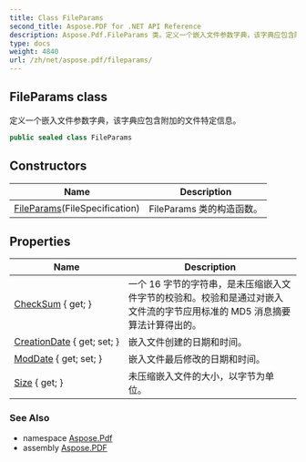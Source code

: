 ```yaml
---
title: Class FileParams
second_title: Aspose.PDF for .NET API Reference
description: Aspose.Pdf.FileParams 类。定义一个嵌入文件参数字典，该字典应包含附加的文件特定信息
type: docs
weight: 4840
url: /zh/net/aspose.pdf/fileparams/
---
```

## FileParams class

定义一个嵌入文件参数字典，该字典应包含附加的文件特定信息。

```csharp
public sealed class FileParams
```

## Constructors

| Name | Description |
| --- | --- |
| [FileParams](fileparams/)(FileSpecification) | FileParams 类的构造函数。 |

## Properties

| Name | Description |
| --- | --- |
| [CheckSum](../../aspose.pdf/fileparams/checksum/) { get; } | 一个 16 字节的字符串，是未压缩嵌入文件字节的校验和。校验和是通过对嵌入文件流的字节应用标准的 MD5 消息摘要算法计算得出的。 |
| [CreationDate](../../aspose.pdf/fileparams/creationdate/) { get; set; } | 嵌入文件创建的日期和时间。 |
| [ModDate](../../aspose.pdf/fileparams/moddate/) { get; set; } | 嵌入文件最后修改的日期和时间。 |
| [Size](../../aspose.pdf/fileparams/size/) { get; } | 未压缩嵌入文件的大小，以字节为单位。 |

### See Also

* namespace [Aspose.Pdf](../../aspose.pdf/)
* assembly [Aspose.PDF](../../)
